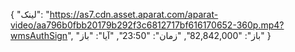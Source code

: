 {
  "لینک": "https://as7.cdn.asset.aparat.com/aparat-video/aa796b0fbb20179b292f3c6812717bf616170652-360p.mp4?wmsAuthSign",
  "باز": "82,842,000",
  "زمان": "23:50",
  "آیا": "باز"
}

